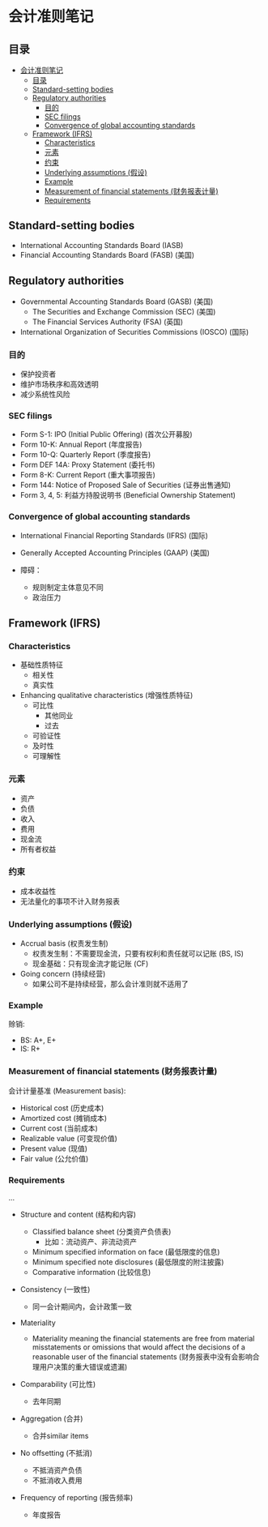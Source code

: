 # 会计准则笔记

## 目录

- [会计准则笔记](#会计准则笔记)
  - [目录](#目录)
  - [Standard-setting bodies](#standard-setting-bodies)
  - [Regulatory authorities](#regulatory-authorities)
    - [目的](#目的)
    - [SEC filings](#sec-filings)
    - [Convergence of global accounting standards](#convergence-of-global-accounting-standards)
  - [Framework (IFRS)](#framework-ifrs)
    - [Characteristics](#characteristics)
    - [元素](#元素)
    - [约束](#约束)
    - [Underlying assumptions (假设)](#underlying-assumptions-假设)
    - [Example](#example)
    - [Measurement of financial statements (财务报表计量)](#measurement-of-financial-statements-财务报表计量)
    - [Requirements](#requirements)

## Standard-setting bodies

- International Accounting Standards Board (IASB)
- Financial Accounting Standards Board (FASB) (美国)

## Regulatory authorities

- Governmental Accounting Standards Board (GASB) (美国)
  - The Securities and Exchange Commission (SEC) (美国)
  - The Financial Services Authority (FSA) (英国)
- International Organization of Securities Commissions (IOSCO) (国际)

### 目的

- 保护投资者
- 维护市场秩序和高效透明
- 减少系统性风险

### SEC filings

- Form S-1: IPO (Initial Public Offering) (首次公开募股)
- Form 10-K: Annual Report (年度报告)
- Form 10-Q: Quarterly Report (季度报告)
- Form DEF 14A: Proxy Statement (委托书)
- Form 8-K: Current Report (重大事项报告)
- Form 144: Notice of Proposed Sale of Securities (证券出售通知)
- Form 3, 4, 5: 利益方持股说明书 (Beneficial Ownership Statement)

### Convergence of global accounting standards

- International Financial Reporting Standards (IFRS) (国际)
- Generally Accepted Accounting Principles (GAAP) (美国)

- 障碍：
  - 规则制定主体意见不同
  - 政治压力

## Framework (IFRS)

### Characteristics

- 基础性质特征
  - 相关性
  - 真实性
- Enhancing qualitative characteristics (增强性质特征)
  - 可比性
    - 其他同业
    - 过去
  - 可验证性
  - 及时性
  - 可理解性

### 元素

- 资产
- 负债
- 收入
- 费用
- 现金流
- 所有者权益

### 约束

- 成本收益性
- 无法量化的事项不计入财务报表

### Underlying assumptions (假设)

- Accrual basis (权责发生制)
  - 权责发生制：不需要现金流，只要有权利和责任就可以记账 (BS, IS)
  - 现金基础：只有现金流才能记账 (CF)
- Going concern (持续经营)
  - 如果公司不是持续经营，那么会计准则就不适用了

### Example

赊销:

- BS: A+, E+
- IS: R+

### Measurement of financial statements (财务报表计量)

会计计量基准 (Measurement basis):

- Historical cost (历史成本)
- Amortized cost (摊销成本)
- Current cost (当前成本)
- Realizable value (可变现价值)
- Present value (现值)
- Fair value (公允价值)

### Requirements

...

- Structure and content (结构和内容)
  - Classified balance sheet (分类资产负债表)
    - 比如：流动资产、非流动资产
  - Minimum specified information on face (最低限度的信息)
  - Minimum specified note disclosures (最低限度的附注披露)
  - Comparative information (比较信息)

- Consistency (一致性)
  - 同一会计期间内，会计政策一致

- Materiality
  - Materiality meaning the financial statements are free from material misstatements or omissions that would affect the decisions of a reasonable user of the financial statements (财务报表中没有会影响合理用户决策的重大错误或遗漏)

- Comparability (可比性)
  - 去年同期

- Aggregation (合并)
  - 合并similar items

- No offsetting (不抵消)
  - 不抵消资产负债
  - 不抵消收入费用

- Frequency of reporting (报告频率)
  - 年度报告
